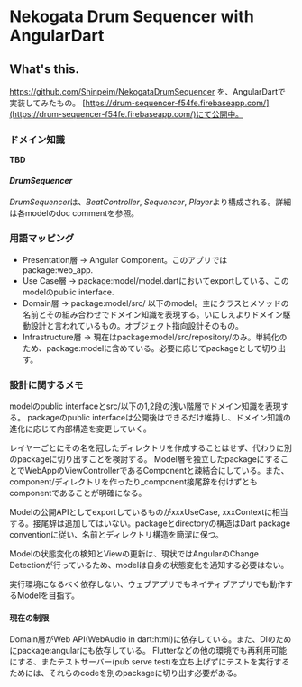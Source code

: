 # Nekogata Drum Sequencer with AngularDart

## What's this.

https://github.com/Shinpeim/NekogataDrumSequencer を、AngularDartで実装してみたもの。
[https://drum-sequencer-f54fe.firebaseapp.com/](https://drum-sequencer-f54fe.firebaseapp.com/)にて公開中。

### ドメイン知識

**TBD**

#### *DrumSequencer*

*DrumSequencer*は、*BeatController*, *Sequencer*, *Player*より構成される。詳細は各modelのdoc commentを参照。


### 用語マッピング

* Presentation層 -> Angular Component。このアプリではpackage:web_app.
* Use Case層 -> package:model/model.dartにおいてexportしている、このmodelのpublic interface.
* Domain層 -> package:model/src/ 以下のmodel。主にクラスとメソッドの名前とその組み合わせでドメイン知識を表現する。いにしえよりドメイン駆動設計と言われているもの。オブジェクト指向設計そのもの。
* Infrastructure層 -> 現在はpackage:model/src/repository/のみ。単純化のため、package:modelに含めている。必要に応じてpackageとして切り出す。 

### 設計に関するメモ

modelのpublic interfaceとsrc/以下の1,2段の浅い階層でドメイン知識を表現する。
packageのpublic interfaceは公開後はできるだけ維持し、ドメイン知識の進化に応じて内部構造を変更していく。

レイヤーごとにその名を冠したディレクトリを作成することはせず、代わりに別のpackageに切り出すことを検討する。
Model層を独立したpackageにすることでWebAppのViewControllerであるComponentと疎結合にしている。また、component/ディレクトリを作ったり_component接尾辞を付けずともcomponentであることが明確になる。

Modelの公開APIとしてexportしているものがxxxUseCase, xxxContextに相当する。接尾辞は追加してはいない。packageとdirectoryの構造はDart package conventionに従い、名前とディレクトリ構造を簡潔に保つ。

Modelの状態変化の検知とViewの更新は、現状ではAngularのChange Detectionが行っているため、modelは自身の状態変化を通知する必要はない。
 
実行環境になるべく依存しない、ウェブアプリでもネイティブアプリでも動作するModelを目指す。

#### 現在の制限

Domain層がWeb API(WebAudio in dart:html)に依存している。また、DIのためにpackage:angularにも依存している。
Flutterなどの他の環境でも再利用可能にする、またテストサーバー(pub serve test)を立ち上げずにテストを実行するためには、それらのcodeを別のpackageに切り出す必要がある。